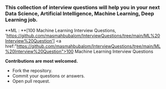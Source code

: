 ### **This collection of interview questions will help you in your next Data Science, Artificial Intelligence, Machine Learning, Deep Learning job.**

**ML : **[100 Machine Learning Interview Questions, 'https://github.com/masmahbubalom/InterviewQuestions/tree/main/ML%20Interview%20Question']
<a href:"https://github.com/masmahbubalom/InterviewQuestions/tree/main/ML%20Interview%20Question">100 Machine Learning Interview Questions<a/>

**Contributions are most welcomed.**

  - Fork the repository.
  - Commit your questions or answers.
  - Open pull request.
